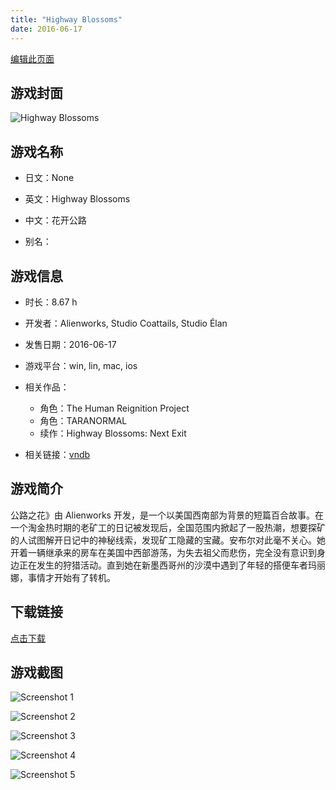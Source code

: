 ```yaml
---
title: "Highway Blossoms"
date: 2016-06-17
---
```

[编辑此页面](https://github.com/ACG-3/ADV3-source/blob/main/source/_posts/Highway%20Blossoms.md)

## 游戏封面

![Highway Blossoms](https%3A//pan.timero.xyz/onedrive/img_lib_001/Highway%20Blossoms_cover.avif)


## 游戏名称

- 日文：None
- 英文：Highway Blossoms
- 中文：花开公路

- 别名：


## 游戏信息

- 时长：8.67 h
- 开发者：Alienworks, Studio Coattails, Studio Élan
- 发售日期：2016-06-17
- 游戏平台：win, lin, mac, ios
- 相关作品：
   - 角色：The Human Reignition Project
   - 角色：TARANORMAL
   - 续作：Highway Blossoms: Next Exit

- 相关链接：[vndb](https://vndb.org/v18381)


## 游戏简介

公路之花》由 Alienworks 开发，是一个以美国西南部为背景的短篇百合故事。在一个淘金热时期的老矿工的日记被发现后，全国范围内掀起了一股热潮，想要探矿的人试图解开日记中的神秘线索，发现矿工隐藏的宝藏。安布尔对此毫不关心。她开着一辆继承来的房车在美国中西部游荡，为失去祖父而悲伤，完全没有意识到身边正在发生的狩猎活动。直到她在新墨西哥州的沙漠中遇到了年轻的搭便车者玛丽娜，事情才开始有了转机。




## 下载链接

[点击下载](https://pan.timero.xyz/onedrive/adv_lib_001/Highway%20Blossoms)


## 游戏截图


![Screenshot 1](https%3A//pan.timero.xyz/onedrive/img_lib_001/Highway%20Blossoms_Screenshot_1.avif)

![Screenshot 2](https%3A//pan.timero.xyz/onedrive/img_lib_001/Highway%20Blossoms_Screenshot_2.avif)

![Screenshot 3](https%3A//pan.timero.xyz/onedrive/img_lib_001/Highway%20Blossoms_Screenshot_3.avif)

![Screenshot 4](https%3A//pan.timero.xyz/onedrive/img_lib_001/Highway%20Blossoms_Screenshot_4.avif)

![Screenshot 5](https%3A//pan.timero.xyz/onedrive/img_lib_001/Highway%20Blossoms_Screenshot_5.avif)

